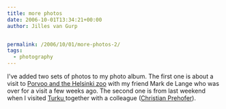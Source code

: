 ```yaml
---
title: more photos
date: 2006-10-01T13:34:21+00:00
author: Jilles van Gurp


permalink: /2006/10/01/more-photos-2/
tags:
  - photography
---
```

I've added two sets of photos to my photo album. The first one is about a visit to [Porvoo and the Helsinki zoo](https://www.jillesvangurp.com/Album/2006/2006-10%20Porvoo%20and%20Zoo/index.html) with my friend Mark de Lange who was over for a visit a few weeks ago. The second one is from last weekend when I visited [Turku ](https://www.jillesvangurp.com/Album/2006/2006-11%20Turku%20and%20Naantali/index.html)together with a colleague ([Christian Prehofer](http://www.prehofer.de/)).